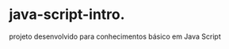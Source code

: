  # java-script-intro. 
    
projeto desenvolvido para conhecimentos básico em Java Script

<h1>   </ h1>
 